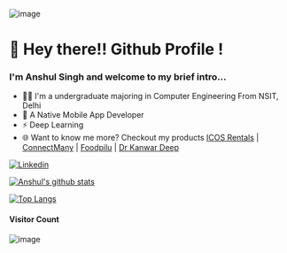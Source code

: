 ![image](https://user-images.githubusercontent.com/35291991/90923520-77913680-e40b-11ea-9dd6-4911701249d5.gif)

# 👋 Hey there!! Github Profile !
### I'm Anshul Singh and welcome to my brief intro...
* 👨‍💻 I'm a undergraduate majoring in Computer Engineering From NSIT, Delhi
* 📱 A Native Mobile App Developer 
* ⚡ Deep Learning 
* 🌐 Want to know me more? Checkout my products [ICOS Rentals](https://play.google.com/store/apps/details?id=com.icos.anshulsingh.icosvehicle) | [ConnectMany](https://play.google.com/store/apps/details?id=com.connect.ansh0.connectmany) | [Foodpilu](https://apkcombo.com/food-pilu/com.foodpilu.app87905/) | [Dr Kanwar Deep](https://play.google.com/store/apps/details?id=com.drkanwardeepd.ansh0.drkanwardeep)

[![Linkedin](https://img.shields.io/badge/-LinkedIn-222222?style=flat-square&logo=Linkedin&color=blue&logoColor=white&link=https://www.linkedin.com/in/anshul-singh-55897b155/)](https://www.linkedin.com/in/anshul-singh-55897b155/) 

[![Anshul's github stats](https://github-readme-stats.vercel.app/api?username=ansh-099&count_private=true&show_icons=true&title_color=ffffff&icon_color=79ff97&text_color=daf7dc&bg_color=191919)](https://github.com/ansh-099)

[![Top Langs](https://github-readme-stats.vercel.app/api/top-langs/?username=ansh-099&layout=compact)](https://github.com/ansh-099)

#### Visitor Count
![image](https://profile-counter.glitch.me/ansh-099/count.svg)
